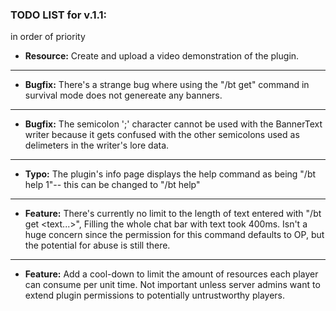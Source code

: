 ### TODO LIST for v.1.1:

in order of priority

* **Resource:** Create and upload a video demonstration of the plugin.
---
* **Bugfix:** There's a strange bug where using the "/bt get" command in survival mode
does not genereate any banners.
---
* **Bugfix:** The semicolon ';' character cannot be used with the BannerText writer because it
gets confused with the other semicolons used as delimeters in the writer's lore data.
---
* **Typo:** The plugin's info page displays the help command as being "/bt help 1"-- this can be
changed to "/bt help"
---
* **Feature:** There's currently no limit to the length of text entered with "/bt get <text...>", 
Filling the whole chat bar with text took 400ms. Isn't a huge concern since the permission
for this command defaults to OP, but the potential for abuse is still there.
---
* **Feature:** Add a cool-down to limit the amount of resources each player can consume
per unit time. Not important unless server admins want to extend plugin permissions 
to potentially untrustworthy players.
